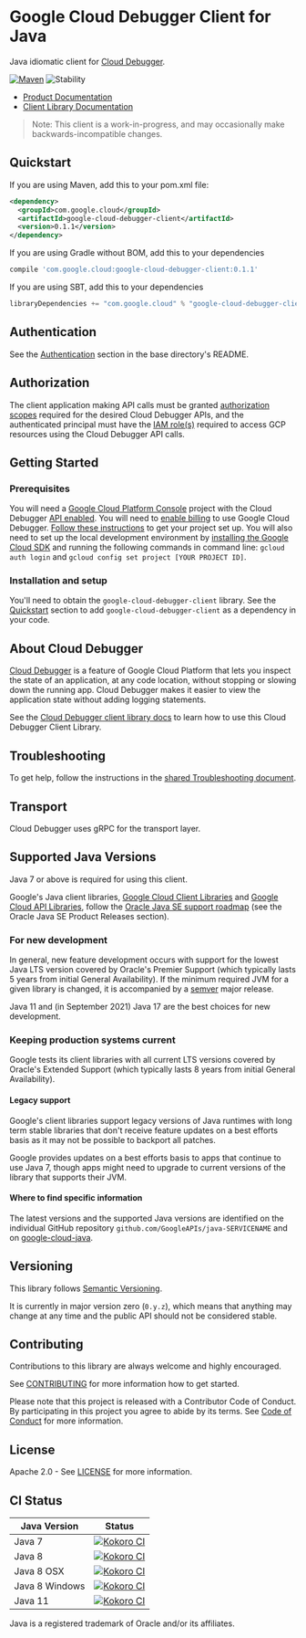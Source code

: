 # Google Cloud Debugger Client for Java

Java idiomatic client for [Cloud Debugger][product-docs].

[![Maven][maven-version-image]][maven-version-link]
![Stability][stability-image]

- [Product Documentation][product-docs]
- [Client Library Documentation][javadocs]

> Note: This client is a work-in-progress, and may occasionally
> make backwards-incompatible changes.


## Quickstart


If you are using Maven, add this to your pom.xml file:


```xml
<dependency>
  <groupId>com.google.cloud</groupId>
  <artifactId>google-cloud-debugger-client</artifactId>
  <version>0.1.1</version>
</dependency>
```

If you are using Gradle without BOM, add this to your dependencies

```Groovy
compile 'com.google.cloud:google-cloud-debugger-client:0.1.1'
```

If you are using SBT, add this to your dependencies

```Scala
libraryDependencies += "com.google.cloud" % "google-cloud-debugger-client" % "0.1.1"
```

## Authentication

See the [Authentication][authentication] section in the base directory's README.

## Authorization

The client application making API calls must be granted [authorization scopes][auth-scopes] required for the desired Cloud Debugger APIs, and the authenticated principal must have the [IAM role(s)][predefined-iam-roles] required to access GCP resources using the Cloud Debugger API calls.

## Getting Started

### Prerequisites

You will need a [Google Cloud Platform Console][developer-console] project with the Cloud Debugger [API enabled][enable-api].
You will need to [enable billing][enable-billing] to use Google Cloud Debugger.
[Follow these instructions][create-project] to get your project set up. You will also need to set up the local development environment by
[installing the Google Cloud SDK][cloud-sdk] and running the following commands in command line:
`gcloud auth login` and `gcloud config set project [YOUR PROJECT ID]`.

### Installation and setup

You'll need to obtain the `google-cloud-debugger-client` library.  See the [Quickstart](#quickstart) section
to add `google-cloud-debugger-client` as a dependency in your code.

## About Cloud Debugger


[Cloud Debugger][product-docs] is a feature of Google Cloud Platform that lets you inspect the state of an application, at any code location, without stopping or slowing down the running app. Cloud Debugger makes it easier to view the application state without adding logging statements.

See the [Cloud Debugger client library docs][javadocs] to learn how to
use this Cloud Debugger Client Library.






## Troubleshooting

To get help, follow the instructions in the [shared Troubleshooting document][troubleshooting].

## Transport

Cloud Debugger uses gRPC for the transport layer.

## Supported Java Versions

Java 7 or above is required for using this client.

Google's Java client libraries,
[Google Cloud Client Libraries][cloudlibs]
and
[Google Cloud API Libraries][apilibs],
follow the
[Oracle Java SE support roadmap][oracle]
(see the Oracle Java SE Product Releases section).

### For new development

In general, new feature development occurs with support for the lowest Java
LTS version covered by  Oracle's Premier Support (which typically lasts 5 years
from initial General Availability). If the minimum required JVM for a given
library is changed, it is accompanied by a [semver][semver] major release.

Java 11 and (in September 2021) Java 17 are the best choices for new
development.

### Keeping production systems current

Google tests its client libraries with all current LTS versions covered by
Oracle's Extended Support (which typically lasts 8 years from initial
General Availability).

#### Legacy support

Google's client libraries support legacy versions of Java runtimes with long
term stable libraries that don't receive feature updates on a best efforts basis
as it may not be possible to backport all patches.

Google provides updates on a best efforts basis to apps that continue to use
Java 7, though apps might need to upgrade to current versions of the library
that supports their JVM.

#### Where to find specific information

The latest versions and the supported Java versions are identified on
the individual GitHub repository `github.com/GoogleAPIs/java-SERVICENAME`
and on [google-cloud-java][g-c-j].

## Versioning


This library follows [Semantic Versioning](http://semver.org/).


It is currently in major version zero (``0.y.z``), which means that anything may change at any time
and the public API should not be considered stable.


## Contributing


Contributions to this library are always welcome and highly encouraged.

See [CONTRIBUTING][contributing] for more information how to get started.

Please note that this project is released with a Contributor Code of Conduct. By participating in
this project you agree to abide by its terms. See [Code of Conduct][code-of-conduct] for more
information.


## License

Apache 2.0 - See [LICENSE][license] for more information.

## CI Status

Java Version | Status
------------ | ------
Java 7 | [![Kokoro CI][kokoro-badge-image-1]][kokoro-badge-link-1]
Java 8 | [![Kokoro CI][kokoro-badge-image-2]][kokoro-badge-link-2]
Java 8 OSX | [![Kokoro CI][kokoro-badge-image-3]][kokoro-badge-link-3]
Java 8 Windows | [![Kokoro CI][kokoro-badge-image-4]][kokoro-badge-link-4]
Java 11 | [![Kokoro CI][kokoro-badge-image-5]][kokoro-badge-link-5]

Java is a registered trademark of Oracle and/or its affiliates.

[product-docs]: https://cloud.google.com/debugger/docs
[javadocs]: https://googleapis.dev/java/google-cloud-debugger-client/latest/index.html
[kokoro-badge-image-1]: http://storage.googleapis.com/cloud-devrel-public/java/badges/java-debugger-client/java7.svg
[kokoro-badge-link-1]: http://storage.googleapis.com/cloud-devrel-public/java/badges/java-debugger-client/java7.html
[kokoro-badge-image-2]: http://storage.googleapis.com/cloud-devrel-public/java/badges/java-debugger-client/java8.svg
[kokoro-badge-link-2]: http://storage.googleapis.com/cloud-devrel-public/java/badges/java-debugger-client/java8.html
[kokoro-badge-image-3]: http://storage.googleapis.com/cloud-devrel-public/java/badges/java-debugger-client/java8-osx.svg
[kokoro-badge-link-3]: http://storage.googleapis.com/cloud-devrel-public/java/badges/java-debugger-client/java8-osx.html
[kokoro-badge-image-4]: http://storage.googleapis.com/cloud-devrel-public/java/badges/java-debugger-client/java8-win.svg
[kokoro-badge-link-4]: http://storage.googleapis.com/cloud-devrel-public/java/badges/java-debugger-client/java8-win.html
[kokoro-badge-image-5]: http://storage.googleapis.com/cloud-devrel-public/java/badges/java-debugger-client/java11.svg
[kokoro-badge-link-5]: http://storage.googleapis.com/cloud-devrel-public/java/badges/java-debugger-client/java11.html
[stability-image]: https://img.shields.io/badge/stability-beta-yellow
[maven-version-image]: https://img.shields.io/maven-central/v/com.google.cloud/google-cloud-debugger-client.svg
[maven-version-link]: https://search.maven.org/search?q=g:com.google.cloud%20AND%20a:google-cloud-debugger-client&core=gav
[authentication]: https://github.com/googleapis/google-cloud-java#authentication
[auth-scopes]: https://developers.google.com/identity/protocols/oauth2/scopes
[predefined-iam-roles]: https://cloud.google.com/iam/docs/understanding-roles#predefined_roles
[iam-policy]: https://cloud.google.com/iam/docs/overview#cloud-iam-policy
[developer-console]: https://console.developers.google.com/
[create-project]: https://cloud.google.com/resource-manager/docs/creating-managing-projects
[cloud-sdk]: https://cloud.google.com/sdk/
[troubleshooting]: https://github.com/googleapis/google-cloud-common/blob/master/troubleshooting/readme.md#troubleshooting
[contributing]: https://github.com/googleapis/java-debugger-client/blob/master/CONTRIBUTING.md
[code-of-conduct]: https://github.com/googleapis/java-debugger-client/blob/master/CODE_OF_CONDUCT.md#contributor-code-of-conduct
[license]: https://github.com/googleapis/java-debugger-client/blob/master/LICENSE
[enable-billing]: https://cloud.google.com/apis/docs/getting-started#enabling_billing
[enable-api]: https://console.cloud.google.com/flows/enableapi?apiid=clouddebugger.googleapis.com
[libraries-bom]: https://github.com/GoogleCloudPlatform/cloud-opensource-java/wiki/The-Google-Cloud-Platform-Libraries-BOM
[shell_img]: https://gstatic.com/cloudssh/images/open-btn.png

[semver]: https://semver.org/
[cloudlibs]: https://cloud.google.com/apis/docs/client-libraries-explained
[apilibs]: https://cloud.google.com/apis/docs/client-libraries-explained#google_api_client_libraries
[oracle]: https://www.oracle.com/java/technologies/java-se-support-roadmap.html
[g-c-j]: http://github.com/googleapis/google-cloud-java
